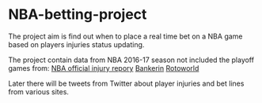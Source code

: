 # NBA-betting-project
The project aim is find out when to place a real time bet on a NBA game based on players injuries status updating.

The project contain data from NBA 2016-17 season not included the playoff games from:
[NBA official injury repory](https://official.nba.com/nba-injury-report-2019-20-season/)
[Bankerin](https://www.bankerim.co.il/%D7%9E%D7%A9%D7%97%D7%A7%D7%99%D7%9D/%D7%9E%D7%A9%D7%97%D7%A7%D7%99-%D7%95%D7%95%D7%99%D7%A0%D7%A8-%D7%9C%D7%99%D7%99%D7%9F.html)
[Rotoworld](https://www.rotoworld.com/basketball/nba/player-news/injuries)

Later there will be tweets from Twitter about player injuries and bet lines from various sites.

